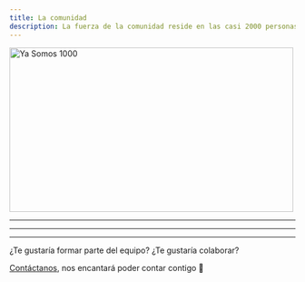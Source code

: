 ```yaml
---
title: La comunidad
description: La fuerza de la comunidad reside en las casi 2000 personas apasionadas por el PLN que la forman. Aquí te presentamos a las personas y organizaciones que colaboran o han colaborado más activamente, ¡únete!
---
```


<div class="flex justify-center">
    <a href="https://discord.com/invite/my8w7JUxZR" target="_blank">
        <img src="https://somosnlp.github.io/assets/images/blog/ya_somos_1000.gif" alt="Ya Somos 1000" width="500" height="289.71"  />
    </a>
</div>

---

<CommunityList />

---

<SponsorList />

---

<div class="text-center">
¿Te gustaría formar parte del equipo? ¿Te gustaría colaborar?

[Contáctanos](mailto:info@somosnlp.org), nos encantará poder contar contigo 🚀
</div>
